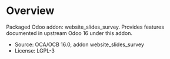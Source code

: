 # Overview

Packaged Odoo addon: website_slides_survey. Provides features documented in upstream Odoo 16 under this addon.

- Source: OCA/OCB 16.0, addon website_slides_survey
- License: LGPL-3
